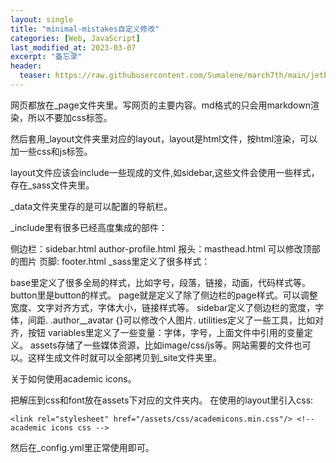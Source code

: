 ```yaml
---
layout: single
title: "minimal-mistakes自定义修改"
categories: [Web, JavaScript]
last_modified_at: 2023-03-07
excerpt: "备忘录"
header:
  teaser: https://raw.githubusercontent.com/Sumalene/march7th/main/jetbrains.png
---
```


网页都放在_page文件夹里。写网页的主要内容。md格式的只会用markdown渲染，所以不要加css标签。

然后套用_layout文件夹里对应的layout，layout是html文件，按html渲染，可以加一些css和js标签。

layout文件应该会include一些现成的文件,如sidebar,这些文件会使用一些样式，存在_sass文件夹里。

_data文件夹里存的是可以配置的导航栏。

_include里有很多已经高度集成的部件：

侧边栏：sidebar.html author-profile.html
报头：masthead.html 可以修改顶部的图片
页脚: footer.html
_sass里定义了很多样式：

base里定义了很多全局的样式，比如字号，段落，链接，动画，代码样式等。
button里是button的样式。
page就是定义了除了侧边栏的page样式。可以调整宽度、文字对齐方式，字体大小，链接样式等。
sidebar定义了侧边栏的宽度，字体，间距. .author__avatar {}可以修改个人图片.
utilities定义了一些工具，比如对齐，按钮
variables里定义了一些变量：字体，字号，上面文件中引用的变量定义。
assets存储了一些媒体资源，比如image/css/js等。网站需要的文件也可以。这样生成文件时就可以全部拷贝到_site文件夹里。

关于如何使用academic icons。

把解压到css和font放在assets下对应的文件夹内。
在使用的layout里引入css:
```
<link rel="stylesheet" href="/assets/css/academicons.min.css"/> <!-- academic icons css -->
```
然后在_config.yml里正常使用即可。
